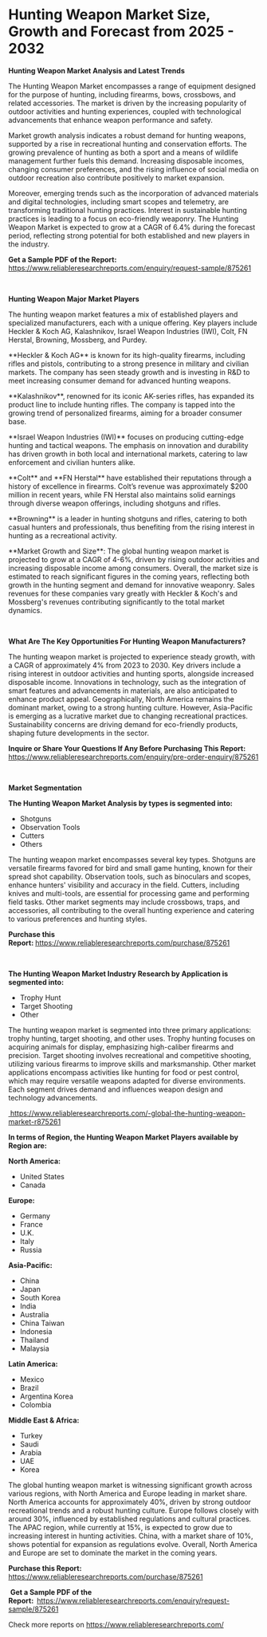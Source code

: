 <p><h1>Hunting Weapon Market Size, Growth and Forecast from 2025 - 2032</h1></p><p><strong>Hunting Weapon Market Analysis and Latest Trends</strong></p>
<p><p>The Hunting Weapon Market encompasses a range of equipment designed for the purpose of hunting, including firearms, bows, crossbows, and related accessories. The market is driven by the increasing popularity of outdoor activities and hunting experiences, coupled with technological advancements that enhance weapon performance and safety.</p><p>Market growth analysis indicates a robust demand for hunting weapons, supported by a rise in recreational hunting and conservation efforts. The growing prevalence of hunting as both a sport and a means of wildlife management further fuels this demand. Increasing disposable incomes, changing consumer preferences, and the rising influence of social media on outdoor recreation also contribute positively to market expansion.</p><p>Moreover, emerging trends such as the incorporation of advanced materials and digital technologies, including smart scopes and telemetry, are transforming traditional hunting practices. Interest in sustainable hunting practices is leading to a focus on eco-friendly weaponry. The Hunting Weapon Market is expected to grow at a CAGR of 6.4% during the forecast period, reflecting strong potential for both established and new players in the industry.</p></p>
<p><strong>Get a Sample PDF of the Report:&nbsp;</strong> <a href="https://www.reliableresearchreports.com/enquiry/request-sample/875261?utm_campaign=3309&utm_medium=2&utm_source=Github&utm_content=ia&utm_term=21032025&utm_id=hunting-weapon">https://www.reliableresearchreports.com/enquiry/request-sample/875261</a></p>
<p>&nbsp;</p>
<p><strong>Hunting Weapon Major Market Players</strong></p>
<p><p>The hunting weapon market features a mix of established players and specialized manufacturers, each with a unique offering. Key players include Heckler & Koch AG, Kalashnikov, Israel Weapon Industries (IWI), Colt, FN Herstal, Browning, Mossberg, and Purdey.</p><p>**Heckler & Koch AG** is known for its high-quality firearms, including rifles and pistols, contributing to a strong presence in military and civilian markets. The company has seen steady growth and is investing in R&D to meet increasing consumer demand for advanced hunting weapons. </p><p>**Kalashnikov**, renowned for its iconic AK-series rifles, has expanded its product line to include hunting rifles. The company is tapped into the growing trend of personalized firearms, aiming for a broader consumer base. </p><p>**Israel Weapon Industries (IWI)** focuses on producing cutting-edge hunting and tactical weapons. The emphasis on innovation and durability has driven growth in both local and international markets, catering to law enforcement and civilian hunters alike.</p><p>**Colt** and **FN Herstal** have established their reputations through a history of excellence in firearms. Colt’s revenue was approximately $200 million in recent years, while FN Herstal also maintains solid earnings through diverse weapon offerings, including shotguns and rifles. </p><p>**Browning** is a leader in hunting shotguns and rifles, catering to both casual hunters and professionals, thus benefiting from the rising interest in hunting as a recreational activity. </p><p>**Market Growth and Size**: The global hunting weapon market is projected to grow at a CAGR of 4-6%, driven by rising outdoor activities and increasing disposable income among consumers. Overall, the market size is estimated to reach significant figures in the coming years, reflecting both growth in the hunting segment and demand for innovative weaponry. Sales revenues for these companies vary greatly with Heckler & Koch's and Mossberg's revenues contributing significantly to the total market dynamics.</p></p>
<p>&nbsp;</p>
<p><strong>What Are The Key Opportunities For Hunting Weapon Manufacturers?</strong></p>
<p><p>The hunting weapon market is projected to experience steady growth, with a CAGR of approximately 4% from 2023 to 2030. Key drivers include a rising interest in outdoor activities and hunting sports, alongside increased disposable income. Innovations in technology, such as the integration of smart features and advancements in materials, are also anticipated to enhance product appeal. Geographically, North America remains the dominant market, owing to a strong hunting culture. However, Asia-Pacific is emerging as a lucrative market due to changing recreational practices. Sustainability concerns are driving demand for eco-friendly products, shaping future developments in the sector.</p></p>
<p><strong>Inquire or Share Your Questions If Any Before Purchasing This Report:</strong> <a href="https://www.reliableresearchreports.com/enquiry/pre-order-enquiry/875261?utm_campaign=3309&utm_medium=2&utm_source=Github&utm_content=ia&utm_term=21032025&utm_id=hunting-weapon">https://www.reliableresearchreports.com/enquiry/pre-order-enquiry/875261</a></p>
<p>&nbsp;</p>
<p><strong>Market Segmentation</strong></p>
<p><strong>The Hunting Weapon Market Analysis by types is segmented into:</strong></p>
<p><ul><li>Shotguns</li><li>Observation Tools</li><li>Cutters</li><li>Others</li></ul></p>
<p><p>The hunting weapon market encompasses several key types. Shotguns are versatile firearms favored for bird and small game hunting, known for their spread shot capability. Observation tools, such as binoculars and scopes, enhance hunters' visibility and accuracy in the field. Cutters, including knives and multi-tools, are essential for processing game and performing field tasks. Other market segments may include crossbows, traps, and accessories, all contributing to the overall hunting experience and catering to various preferences and hunting styles.</p></p>
<p><strong>Purchase this Report:&nbsp;</strong><a href="https://www.reliableresearchreports.com/purchase/875261?utm_campaign=3309&utm_medium=2&utm_source=Github&utm_content=ia&utm_term=21032025&utm_id=hunting-weapon">https://www.reliableresearchreports.com/purchase/875261</a></p>
<p>&nbsp;</p>
<p><strong>The Hunting Weapon Market Industry Research by Application is segmented into:</strong></p>
<p><ul><li>Trophy Hunt</li><li>Target Shooting</li><li>Other</li></ul></p>
<p><p>The hunting weapon market is segmented into three primary applications: trophy hunting, target shooting, and other uses. Trophy hunting focuses on acquiring animals for display, emphasizing high-caliber firearms and precision. Target shooting involves recreational and competitive shooting, utilizing various firearms to improve skills and marksmanship. Other market applications encompass activities like hunting for food or pest control, which may require versatile weapons adapted for diverse environments. Each segment drives demand and influences weapon design and technology advancements.</p></p>
<p><a href="https://www.reliableresearchreports.com/-global-the-hunting-weapon-market-r875261?utm_campaign=3309&utm_medium=2&utm_source=Github&utm_content=ia&utm_term=21032025&utm_id=hunting-weapon">&nbsp;https://www.reliableresearchreports.com/-global-the-hunting-weapon-market-r875261</a></p>
<p><strong>In terms of Region, the Hunting Weapon Market Players available by Region are:</strong></p>
<p>
    <p> <strong> North America: </strong>
        <ul>
            <li>United States</li>
            <li>Canada</li>
        </ul>
        </p> 
    <p> <strong> Europe: </strong>
        <ul>
            <li>Germany</li>
            <li>France</li>
            <li>U.K.</li>
            <li>Italy</li>
            <li>Russia</li>
        </ul>
        </p> 
    <p> <strong> Asia-Pacific: </strong>
        <ul>
            <li>China</li>
            <li>Japan</li>
            <li>South Korea</li>
            <li>India</li>
            <li>Australia</li>
            <li>China Taiwan</li>
            <li>Indonesia</li>
            <li>Thailand</li>
            <li>Malaysia</li>
        </ul>
        </p> 
    <p> <strong> Latin America: </strong>
        <ul>
            <li>Mexico</li>
            <li>Brazil</li>
            <li>Argentina Korea</li>
            <li>Colombia</li>
        </ul>
        </p> 
    <p> <strong> Middle East & Africa: </strong>
        <ul>
            <li>Turkey</li>
            <li>Saudi</li>
            <li>Arabia</li>
            <li>UAE</li>
            <li>Korea</li>
        </ul>
    </p>
    </p>
<p><p>The global hunting weapon market is witnessing significant growth across various regions, with North America and Europe leading in market share. North America accounts for approximately 40%, driven by strong outdoor recreational trends and a robust hunting culture. Europe follows closely with around 30%, influenced by established regulations and cultural practices. The APAC region, while currently at 15%, is expected to grow due to increasing interest in hunting activities. China, with a market share of 10%, shows potential for expansion as regulations evolve. Overall, North America and Europe are set to dominate the market in the coming years.</p></p>
<p><strong>Purchase this Report: </strong><a href="https://www.reliableresearchreports.com/purchase/875261?utm_campaign=3309&utm_medium=2&utm_source=Github&utm_content=ia&utm_term=21032025&utm_id=hunting-weapon">https://www.reliableresearchreports.com/purchase/875261</a></p>
<p>&nbsp;<strong>Get a Sample PDF of the Report:&nbsp;&nbsp;</strong><a href="https://www.reliableresearchreports.com/enquiry/request-sample/875261?utm_campaign=3309&utm_medium=2&utm_source=Github&utm_content=ia&utm_term=21032025&utm_id=hunting-weapon">https://www.reliableresearchreports.com/enquiry/request-sample/875261</a></p>
<p><strong></strong></p>
<p>Check more reports on <a href="https://www.reliableresearchreports.com/?utm_campaign=3309&utm_medium=2&utm_source=Github&utm_content=ia&utm_term=21032025&utm_id=hunting-weapon">https://www.reliableresearchreports.com/</a></p>